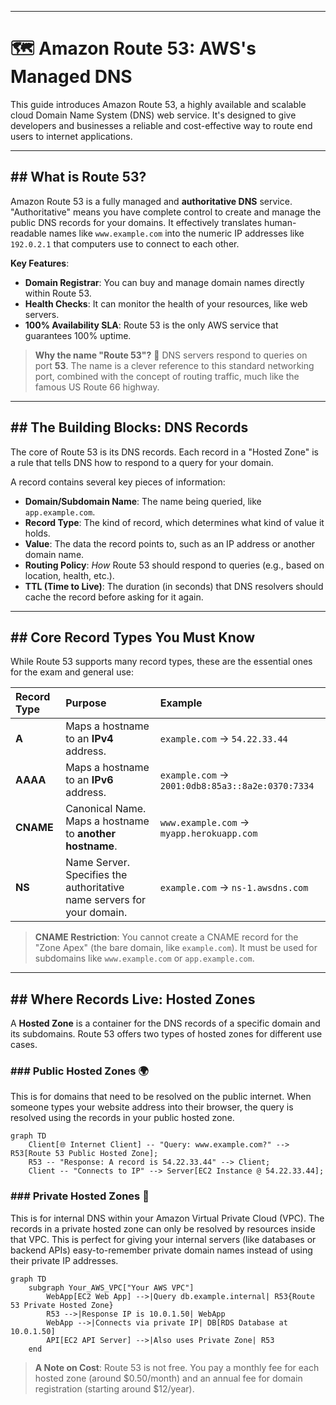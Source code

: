 -----

# 🗺️ Amazon Route 53: AWS's Managed DNS

This guide introduces Amazon Route 53, a highly available and scalable cloud Domain Name System (DNS) web service. It's designed to give developers and businesses a reliable and cost-effective way to route end users to internet applications.

-----

## \#\# What is Route 53?

Amazon Route 53 is a fully managed and **authoritative DNS** service. "Authoritative" means you have complete control to create and manage the public DNS records for your domains. It effectively translates human-readable names like `www.example.com` into the numeric IP addresses like `192.0.2.1` that computers use to connect to each other.

**Key Features**:

  * **Domain Registrar**: You can buy and manage domain names directly within Route 53.
  * **Health Checks**: It can monitor the health of your resources, like web servers.
  * **100% Availability SLA**: Route 53 is the only AWS service that guarantees 100% uptime.

> **Why the name "Route 53"?** 🤔
> DNS servers respond to queries on port **53**. The name is a clever reference to this standard networking port, combined with the concept of routing traffic, much like the famous US Route 66 highway.

-----

## \#\# The Building Blocks: DNS Records

The core of Route 53 is its DNS records. Each record in a "Hosted Zone" is a rule that tells DNS how to respond to a query for your domain.

A record contains several key pieces of information:

  * **Domain/Subdomain Name**: The name being queried, like `app.example.com`.
  * **Record Type**: The kind of record, which determines what kind of value it holds.
  * **Value**: The data the record points to, such as an IP address or another domain name.
  * **Routing Policy**: *How* Route 53 should respond to queries (e.g., based on location, health, etc.).
  * **TTL (Time to Live)**: The duration (in seconds) that DNS resolvers should cache the record before asking for it again.

-----

## \#\# Core Record Types You Must Know

While Route 53 supports many record types, these are the essential ones for the exam and general use:

| Record Type | Purpose | Example |
| :--- | :--- | :--- |
| **A** | Maps a hostname to an **IPv4** address. | `example.com` → `54.22.33.44` |
| **AAAA** | Maps a hostname to an **IPv6** address. | `example.com` → `2001:0db8:85a3::8a2e:0370:7334` |
| **CNAME** | Canonical Name. Maps a hostname to **another hostname**. | `www.example.com` → `myapp.herokuapp.com` |
| **NS** | Name Server. Specifies the authoritative name servers for your domain. | `example.com` → `ns-1.awsdns.com` |

> **CNAME Restriction**: You cannot create a CNAME record for the "Zone Apex" (the bare domain, like `example.com`). It must be used for subdomains like `www.example.com` or `app.example.com`.

-----

## \#\# Where Records Live: Hosted Zones

A **Hosted Zone** is a container for the DNS records of a specific domain and its subdomains. Route 53 offers two types of hosted zones for different use cases.

### \#\#\# Public Hosted Zones 🌍

This is for domains that need to be resolved on the public internet. When someone types your website address into their browser, the query is resolved using the records in your public hosted zone.

```mermaid
graph TD
    Client[🌐 Internet Client] -- "Query: www.example.com?" --> R53[Route 53 Public Hosted Zone];
    R53 -- "Response: A record is 54.22.33.44" --> Client;
    Client -- "Connects to IP" --> Server[EC2 Instance @ 54.22.33.44];
```

### \#\#\# Private Hosted Zones 🏢

This is for internal DNS within your Amazon Virtual Private Cloud (VPC). The records in a private hosted zone can only be resolved by resources inside that VPC. This is perfect for giving your internal servers (like databases or backend APIs) easy-to-remember private domain names instead of using their private IP addresses.

```mermaid
graph TD
    subgraph Your_AWS_VPC["Your AWS VPC"]
        WebApp[EC2 Web App] -->|Query db.example.internal| R53{Route 53 Private Hosted Zone}
        R53 -->|Response IP is 10.0.1.50| WebApp
        WebApp -->|Connects via private IP| DB[RDS Database at 10.0.1.50]
        API[EC2 API Server] -->|Also uses Private Zone| R53
    end
```

> **A Note on Cost**: Route 53 is not free. You pay a monthly fee for each hosted zone (around $0.50/month) and an annual fee for domain registration (starting around $12/year).